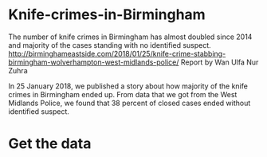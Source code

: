 # Knife-crimes-in-Birmingham
The number of knife crimes in Birmingham has almost doubled since 2014 and majority of the cases standing with no identified suspect.
http://birminghameastside.com/2018/01/25/knife-crime-stabbing-birmingham-wolverhampton-west-midlands-police/
Report by Wan Ulfa Nur Zuhra

In 25 January 2018, we published a story about how majority of the knife crimes in Birmingham ended up. From data that we got from the West Midlands Police, we found that 38 percent of closed cases ended without identified suspect.

# Get the data

